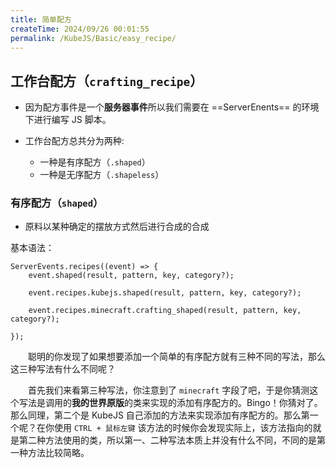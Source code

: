 ```yaml
---
title: 简单配方
createTime: 2024/09/26 00:01:55
permalink: /KubeJS/Basic/easy_recipe/
---
```


## 工作台配方（`crafting_recipe`）

- 因为配方事件是一个**服务器事件**所以我们需要在 ==ServerEnents== 的环境下进行编写 JS 脚本。

- 工作台配方总共分为两种:
  - 一种是有序配方（`.shaped`）
  - 一种是无序配方（`.shapeless`）

### 有序配方（`shaped`）

- 原料以某种确定的摆放方式然后进行合成的合成

基本语法：

```JS
ServerEvents.recipes((event) => {
    event.shaped(result, pattern, key, category?);

    event.recipes.kubejs.shaped(result, pattern, key, category?);

    event.recipes.minecraft.crafting_shaped(result, pattern, key, category?);

});
```

&emsp;&emsp;聪明的你发现了如果想要添加一个简单的有序配方就有三种不同的写法，那么这三种写法有什么不同呢？

&emsp;&emsp;首先我们来看第三种写法，你注意到了 `minecraft` 字段了吧，于是你猜测这个写法是调用的**我的世界原版**的类来实现的添加有序配方的。Bingo！你猜对了。那么同理，第二个是 KubeJS 自己添加的方法来实现添加有序配方的。那么第一个呢？在你使用 `CTRL + 鼠标左键` 该方法的时候你会发现实际上，该方法指向的就是第二种方法使用的类，所以第一、二种写法本质上并没有什么不同，不同的是第一种方法比较简略。
